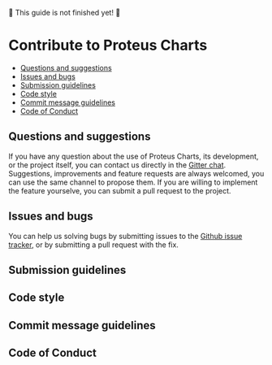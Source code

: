 :construction: This guide is not finished yet! :construction:

# Contribute to Proteus Charts
<!-- TOC depthFrom:2 depthTo:6 withLinks:1 updateOnSave:1 orderedList:0 -->

- [Questions and suggestions](#questions-and-suggestions)
- [Issues and bugs](#issues-and-bugs)
- [Submission guidelines](#submission-guidelines)
- [Code style](#code-style)
- [Commit message guidelines](#commit-message-guidelines)
- [Code of Conduct](#code-of-conduct)

<!-- /TOC -->
## Questions and suggestions
If you have any question about the use of Proteus Charts, its development, or the project itself, you can contact us directly in the [Gitter chat](https://gitter.im/proteus-h2020/proteus-charts). Suggestions, improvements and feature requests are always welcomed, you can use the same channel to propose them. If you are willing to implement the feature yourselve, you can submit a pull request to the project. 

## Issues and bugs
You can help us solving bugs by submitting issues to the [Github issue tracker](https://github.com/proteus-h2020/proteus-charts/issues), or by submitting a pull request with the fix. 

## Submission guidelines


## Code style
## Commit message guidelines
## Code of Conduct
